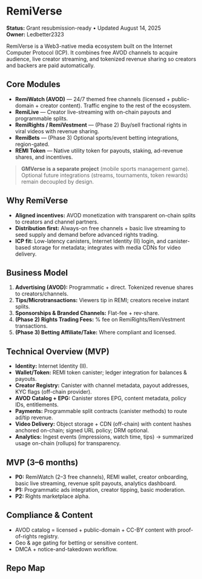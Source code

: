 # RemiVerse

**Status:** Grant resubmission-ready • Updated August 14, 2025  
**Owner:** Ledbetter2323

RemiVerse is a Web3-native media ecosystem built on the Internet Computer Protocol (ICP). It combines free AVOD channels to acquire audience, live creator streaming, and tokenized revenue sharing so creators and backers are paid automatically.

## Core Modules

- **RemiWatch (AVOD)** — 24/7 themed free channels (licensed + public-domain + creator content). Traffic engine to the rest of the ecosystem.
- **RemiLive** — Creator live-streaming with on-chain payouts and programmable splits.
- **RemiRights / RemiVestment** — (Phase 2) Buy/sell fractional rights in viral videos with revenue sharing.
- **RemiBets** — (Phase 3) Optional sports/event betting integrations, region-gated.
- **REMI Token** — Native utility token for payouts, staking, ad-revenue shares, and incentives.

> **GMVerse is a separate project** (mobile sports management game). Optional future integrations (streams, tournaments, token rewards) remain decoupled by design.

## Why RemiVerse

- **Aligned incentives:** AVOD monetization with transparent on-chain splits to creators and channel partners.  
- **Distribution first:** Always-on free channels + basic live streaming to seed supply and demand before advanced rights trading.  
- **ICP fit:** Low-latency canisters, Internet Identity (II) login, and canister-based storage for metadata; integrates with media CDNs for video delivery.

## Business Model

1) **Advertising (AVOD):** Programmatic + direct. Tokenized revenue shares to creators/channels.  
2) **Tips/Microtransactions:** Viewers tip in REMI; creators receive instant splits.  
3) **Sponsorships & Branded Channels:** Flat-fee + rev-share.  
4) **(Phase 2) Rights Trading Fees:** % fee on RemiRights/RemiVestment transactions.  
5) **(Phase 3) Betting Affiliate/Take:** Where compliant and licensed.

## Technical Overview (MVP)

- **Identity:** Internet Identity (II).  
- **Wallet/Token:** REMI token canister; ledger integration for balances & payouts.  
- **Creator Registry:** Canister with channel metadata, payout addresses, KYC flags (off-chain provider).  
- **AVOD Catalog + EPG:** Canister stores EPG, content metadata, policy IDs, entitlements.  
- **Payments:** Programmable split contracts (canister methods) to route ad/tip revenue.  
- **Video Delivery:** Object storage + CDN (off-chain) with content hashes anchored on-chain; signed URL policy; DRM optional.  
- **Analytics:** Ingest events (impressions, watch time, tips) → summarized usage on-chain (rollups) for transparency.

## MVP (3–6 months)

- **P0:** RemiWatch (2–3 free channels), REMI wallet, creator onboarding, basic live streaming, revenue split payouts, analytics dashboard.  
- **P1:** Programmatic ads integration, creator tipping, basic moderation.  
- **P2:** Rights marketplace alpha.

## Compliance & Content

- AVOD catalog = licensed + public-domain + CC-BY content with proof-of-rights registry.  
- Geo & age gating for betting or sensitive content.  
- DMCA + notice-and-takedown workflow.

## Repo Map